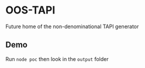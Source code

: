 # OOS-TAPI

Future home of the non-denominational TAPI generator

## Demo

Run `node poc` then look in the `output` folder
